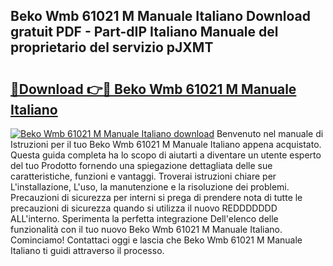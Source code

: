 ## Beko Wmb 61021 M Manuale Italiano Download gratuit PDF - Part-dIP Italiano Manuale del proprietario del servizio pJXMT

# <h2><a href="http://dfdnwxc.blite.top/?on=Beko+Wmb+61021+M+Manuale+Italiano">🔗Download 👉🔴 Beko Wmb 61021 M Manuale Italiano</a></h2>

[![Beko Wmb 61021 M Manuale Italiano download](https://i.imgur.com/lujVjoI.png)](http://dfdnwxc.blite.top/?on=Beko+Wmb+61021+M+Manuale+Italiano)
Benvenuto nel manuale di Istruzioni per il tuo Beko Wmb 61021 M Manuale Italiano appena acquistato. Questa guida completa ha lo scopo di aiutarti a diventare un utente esperto del tuo Prodotto fornendo una spiegazione dettagliata delle sue caratteristiche, funzioni e vantaggi. Troverai istruzioni chiare per L'installazione, L'uso, la manutenzione e la risoluzione dei problemi. Precauzioni di sicurezza per interni si prega di prendere nota di tutte le precauzioni di sicurezza quando si utilizza il nuovo REDDDDDDD ALL'interno. Sperimenta la perfetta integrazione Dell'elenco delle funzionalità con il tuo nuovo Beko Wmb 61021 M Manuale Italiano. Cominciamo! Contattaci oggi e lascia che Beko Wmb 61021 M Manuale Italiano ti guidi attraverso il processo.
